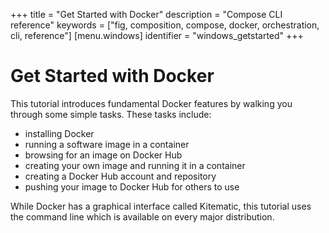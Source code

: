 +++
title = "Get Started with Docker"
description = "Compose CLI reference"
keywords = ["fig, composition, compose, docker, orchestration, cli,  reference"]
[menu.windows]
identifier = "windows_getstarted"
+++

# Get Started with Docker

This tutorial introduces fundamental Docker features by walking you through some
simple tasks. These tasks include:

* installing Docker
* running a software image in a container
* browsing for an image on Docker Hub
* creating your own image and running it in a container
* creating a Docker Hub account and repository
* pushing your image to Docker Hub for others to use

While Docker has a graphical interface called Kitematic, this
tutorial uses the command line which is available on every major distribution.






	




		

	

	